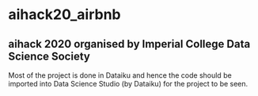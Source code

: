# aihack20_airbnb
## aihack 2020 organised by Imperial College Data Science Society
Most of the project is done in Dataiku and hence the code should be imported into Data Science Studio (by Dataiku) for the project to be seen.
